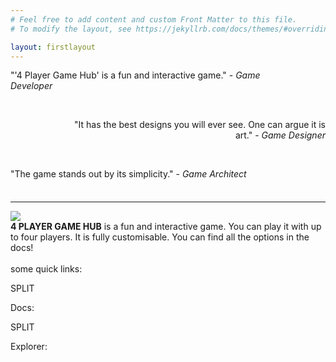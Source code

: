 ```yaml
---
# Feel free to add content and custom Front Matter to this file.
# To modify the layout, see https://jekyllrb.com/docs/themes/#overriding-theme-defaults

layout: firstlayout
---
```


<p style="text-align: left;width: 80%">
	"'4 Player Game Hub' is a fun and interactive game." - <span style="font-style: italic">Game Developer</span>
</p>
<br>
<p style="text-align: right;width: 80%; padding-left: 20%">
	"It has the best designs you will ever see. One can argue it is art." - <span style="font-style: italic">Game Designer</span>
</p>
<br>
<p style="text-align: left;width: 80%;margin-bottom: 36px">
	"The game stands out by its simplicity." - <span style="font-style: italic">Game Architect</span>
</p>

---
![]({{site.baseurl|append:"/assets/img/feature_graphic_small.jpg"}})
<br>
<span style="font-weight: bold">4 PLAYER GAME HUB</span> is a fun and interactive game. You can play it with up to four players. It is fully customisable. You can find all the options in the docs!
<br>
<br>
some quick links:

SPLIT

Docs:

SPLIT

Explorer: